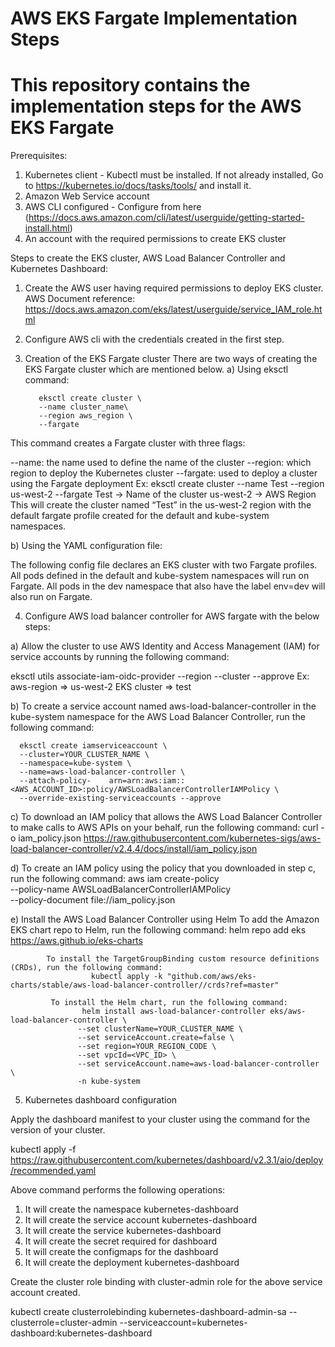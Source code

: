# AWS EKS Fargate Implementation Steps
# This repository contains the implementation steps for the AWS EKS Fargate

Prerequisites:

1) Kubernetes client - Kubectl must be installed. If not already installed, Go to https://kubernetes.io/docs/tasks/tools/ and install it.
2) Amazon Web Service account
3) AWS CLI configured - Configure from here (https://docs.aws.amazon.com/cli/latest/userguide/getting-started-install.html) 
4) An account with the required permissions to create EKS cluster


Steps to create the EKS cluster, AWS Load Balancer Controller and Kubernetes Dashboard:

1)	Create the AWS user having required permissions to deploy EKS cluster. AWS Document reference: https://docs.aws.amazon.com/eks/latest/userguide/service_IAM_role.html

2)	Configure AWS cli with the credentials created in the first step.
 
3)	Creation of the EKS Fargate cluster
There are two ways of creating the EKS Fargate cluster which are mentioned below.
a)	Using eksctl command:

           eksctl create cluster \
           --name cluster_name\
           --region aws_region \
           --fargate
 
 This command creates a Fargate cluster with three flags:
 
--name:  the name used to define the name of the cluster
--region: which region to deploy the Kubernetes cluster
--fargate: used to deploy a cluster using the Fargate deployment
 Ex: eksctl create cluster --name Test --region us-west-2 --fargate 
     Test -> Name of the cluster
     us-west-2 ->  AWS Region
  This will create the cluster named “Test” in the us-west-2 region with the default fargate profile created for the default and kube-system namespaces.

b)	Using the YAML configuration file:

The following config file declares an EKS cluster with two Fargate profiles. All pods defined in the default and kube-system namespaces will run on Fargate. All pods in the dev namespace that also have the label env=dev will also run on Fargate.
 


4)	Configure AWS load balancer controller for AWS fargate with the below steps:

a)	Allow the cluster to use AWS Identity and Access Management (IAM) for service accounts by running the following command: 

eksctl utils associate-iam-oidc-provider --region <aws-region> --cluster <EKS cluster name> --approve
                                           Ex: aws-region => us-west-2
                                                  EKS cluster => test
                    
b)	To create a service account named aws-load-balancer-controller in the kube-system namespace for the AWS Load Balancer Controller, run the following command: 
      
      eksctl create iamserviceaccount \
      --cluster=YOUR_CLUSTER_NAME \
      --namespace=kube-system \
      --name=aws-load-balancer-controller \
      --attach-policy-    arn=arn:aws:iam::<AWS_ACCOUNT_ID>:policy/AWSLoadBalancerControllerIAMPolicy \
      --override-existing-serviceaccounts --approve    
 
c)	To download an IAM policy that allows the AWS Load Balancer Controller to make calls to AWS APIs on your behalf, run the following command:
                            curl -o iam_policy.json https://raw.githubusercontent.com/kubernetes-sigs/aws-load-balancer-controller/v2.4.4/docs/install/iam_policy.json

d)	To create an IAM policy using the policy that you downloaded in step c, run the following command:
                              aws iam create-policy \
                             --policy-name AWSLoadBalancerControllerIAMPolicy \
                            --policy-document file://iam_policy.json
               
e)	Install the AWS Load Balancer Controller using Helm
            To add the Amazon EKS chart repo to Helm, run the following command:
                  helm repo add eks https://aws.github.io/eks-charts

            To install the TargetGroupBinding custom resource definitions (CRDs), run the following command:
                      kubectl apply -k "github.com/aws/eks-charts/stable/aws-load-balancer-controller//crds?ref=master"

             To install the Helm chart, run the following command:
                    helm install aws-load-balancer-controller eks/aws-load-balancer-controller \
                   --set clusterName=YOUR_CLUSTER_NAME \
                   --set serviceAccount.create=false \
                   --set region=YOUR_REGION_CODE \
                   --set vpcId=<VPC_ID> \
                   --set serviceAccount.name=aws-load-balancer-controller \
                   -n kube-system
                      

5)	Kubernetes dashboard configuration

Apply the dashboard manifest to your cluster using the command for the version of your cluster.

kubectl apply -f https://raw.githubusercontent.com/kubernetes/dashboard/v2.3.1/aio/deploy/recommended.yaml 

Above command performs the following operations:
1)	It will create the namespace kubernetes-dashboard
2)	It will create the service account kubernetes-dashboard
3)	It will create the service kubernetes-dashboard
4)	It will create the secret required for dashboard
5)	It will create the configmaps for the dashboard
6)	It will create the deployment kubernetes-dashboard


Create the cluster role binding with cluster-admin role for the above service account created.

kubectl create clusterrolebinding kubernetes-dashboard-admin-sa --clusterrole=cluster-admin --serviceaccount=kubernetes-dashboard:kubernetes-dashboard

